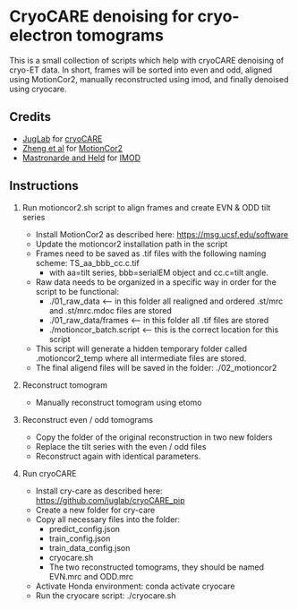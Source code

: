 # CryoCARE denoising for cryo-electron tomograms #

This is a small collection of scripts which help with cryoCARE denoising of cryo-ET data. In short, frames will be sorted into even and odd, aligned using MotionCor2, manually reconstructed using imod, and finally denoised using cryocare.

## Credits ##

- [JugLab](https://github.com/juglab) for [cryoCARE](https://github.com/juglab/cryoCARE_pip)
- [Zheng et al](https://www.nature.com/articles/nmeth.4193) for [MotionCor2](https://emcore.ucsf.edu/ucsf-software)
- [Mastronarde and Held](https://doi.org/10.1016/j.jsb.2016.07.011) for [IMOD](https://bio3d.colorado.edu/imod/)

## Instructions ##

1. Run motioncor2.sh script to align frames and create EVN & ODD tilt series
	- Install MotionCor2 as described here: https://msg.ucsf.edu/software
	- Update the motioncor2 installation path in the script
	- Frames need to be saved as .tif files with the following naming scheme: TS_aa_bbb_cc.c.tif
		- with aa=tilt series, bbb=serialEM object and cc.c=tilt angle.
	- Raw data needs to be organized in a specific way in order for the script to be functional:
		- ./01_raw_data <-- in this folder all realigned and ordered .st/mrc and .st/mrc.mdoc files are stored
		- ./01_raw_data/frames <-- in this folder all .tif files are stored
		- ./motioncor_batch.script <-- this is the correct location for this script
	- This script will generate a hidden temporary folder called .motioncor2_temp where all intermediate files are stored.
	- The final aligend files will be saved in the folder: ./02_motioncor2

2. Reconstruct tomogram
	- Manually reconstruct tomogram using etomo

3. Reconstruct even / odd tomograms
	- Copy the folder of the original reconstruction in two new folders
	- Replace the tilt series with the even / odd files
	- Reconstruct again with identical parameters.

4. Run cryoCARE
	- Install cry-care as described here: https://github.com/juglab/cryoCARE_pip
	- Create a new folder for cry-care
	- Copy all necessary files into the folder:
		- predict_config.json
		- train_config.json
		- train_data_config.json
		- cryocare.sh
		- The two reconstructed tomograms, they should be named EVN.mrc and ODD.mrc
	- Activate Honda environment: conda activate cryocare
	- Run the cryocare script: ./cryocare.sh
